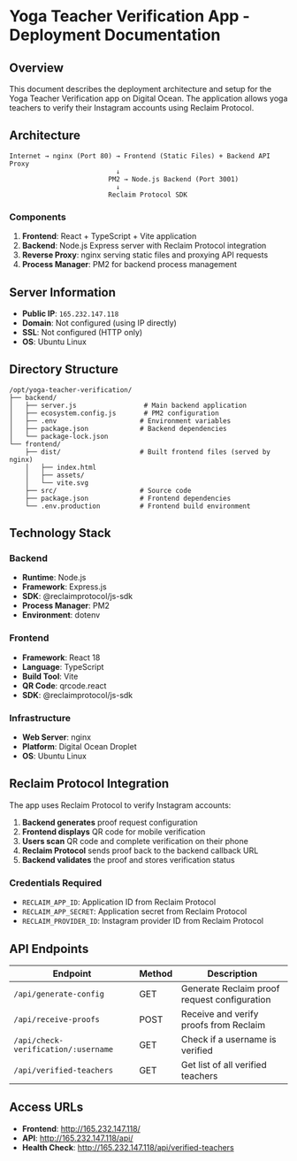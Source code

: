 # Yoga Teacher Verification App - Deployment Documentation

## Overview

This document describes the deployment architecture and setup for the Yoga Teacher Verification app on Digital Ocean. The application allows yoga teachers to verify their Instagram accounts using Reclaim Protocol.

## Architecture

```
Internet → nginx (Port 80) → Frontend (Static Files) + Backend API Proxy
                           ↓
                         PM2 → Node.js Backend (Port 3001)
                           ↓
                         Reclaim Protocol SDK
```

### Components

1. **Frontend**: React + TypeScript + Vite application
2. **Backend**: Node.js Express server with Reclaim Protocol integration
3. **Reverse Proxy**: nginx serving static files and proxying API requests
4. **Process Manager**: PM2 for backend process management

## Server Information

- **Public IP**: `165.232.147.118`
- **Domain**: Not configured (using IP directly)
- **SSL**: Not configured (HTTP only)
- **OS**: Ubuntu Linux

## Directory Structure

```
/opt/yoga-teacher-verification/
├── backend/
│   ├── server.js                 # Main backend application
│   ├── ecosystem.config.js       # PM2 configuration
│   ├── .env                     # Environment variables
│   ├── package.json             # Backend dependencies
│   └── package-lock.json
└── frontend/
    ├── dist/                    # Built frontend files (served by nginx)
    │   ├── index.html
    │   ├── assets/
    │   └── vite.svg
    ├── src/                     # Source code
    ├── package.json             # Frontend dependencies
    └── .env.production          # Frontend build environment
```

## Technology Stack

### Backend
- **Runtime**: Node.js
- **Framework**: Express.js
- **SDK**: @reclaimprotocol/js-sdk
- **Process Manager**: PM2
- **Environment**: dotenv

### Frontend
- **Framework**: React 18
- **Language**: TypeScript
- **Build Tool**: Vite
- **QR Code**: qrcode.react
- **SDK**: @reclaimprotocol/js-sdk

### Infrastructure
- **Web Server**: nginx
- **Platform**: Digital Ocean Droplet
- **OS**: Ubuntu Linux

## Reclaim Protocol Integration

The app uses Reclaim Protocol to verify Instagram accounts:

1. **Backend generates** proof request configuration
2. **Frontend displays** QR code for mobile verification
3. **Users scan** QR code and complete verification on their phone
4. **Reclaim Protocol** sends proof back to the backend callback URL
5. **Backend validates** the proof and stores verification status

### Credentials Required
- `RECLAIM_APP_ID`: Application ID from Reclaim Protocol
- `RECLAIM_APP_SECRET`: Application secret from Reclaim Protocol  
- `RECLAIM_PROVIDER_ID`: Instagram provider ID from Reclaim Protocol

## API Endpoints

| Endpoint | Method | Description |
|----------|--------|-------------|
| `/api/generate-config` | GET | Generate Reclaim proof request configuration |
| `/api/receive-proofs` | POST | Receive and verify proofs from Reclaim |
| `/api/check-verification/:username` | GET | Check if a username is verified |
| `/api/verified-teachers` | GET | Get list of all verified teachers |

## Access URLs

- **Frontend**: http://165.232.147.118/
- **API**: http://165.232.147.118/api/
- **Health Check**: http://165.232.147.118/api/verified-teachers